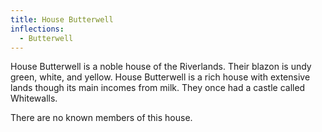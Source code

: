 ```yaml
---
title: House Butterwell
inflections:
  - Butterwell
---
```


 House Butterwell is a noble house of the Riverlands. Their blazon is undy green, white, and yellow. House Butterwell is a rich house with extensive lands though its main incomes from milk. They once had a castle called Whitewalls.

There are no known members of this house.




